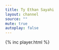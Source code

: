 ```yaml
---
title: Ty Ethan Sayahi
layout: channel
source: ""
mute: true
autoplay: false
---
```

{% inc player.html %}